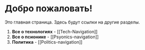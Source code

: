 # Добро пожаловать!

Это главная страница. Здесь будут ссылки на другие разделы.

1. **Все о технологиях** - [[Tech-Navigation]]
2. **Все о псионике** - [[Psyonics-navigation]]
3. **Политика** - [[Politics-navigation]]